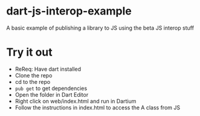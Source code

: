 dart-js-interop-example
=======================

A basic example of publishing a library to JS using the beta JS interop stuff

# Try it out
- ReReq: Have dart installed
- Clone the repo
- cd to the repo
- `pub get` to get dependencies
- Open the folder in Dart Editor
- Right click on web/index.html and run in Dartium
- Follow the instructions in index.html to access the A class from JS
